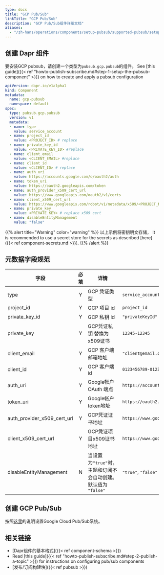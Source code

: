 ```yaml
---
type: docs
title: "GCP Pub/Sub"
linkTitle: "GCP Pub/Sub"
description: "GCP Pub/Sub组件详细文档"
aliases:
  - "/zh-hans/operations/components/setup-pubsub/supported-pubsub/setup-gcp/"
---
```


## 创建 Dapr 组件

要安装GCP pubsub，请创建一个类型为`pubsub.gcp.pubsub`的组件。 See [this guide]({{< ref "howto-publish-subscribe.md#step-1-setup-the-pubsub-component" >}}) on how to create and apply a pubsub configuration

```yaml
apiVersion: dapr.io/v1alpha1
kind: Component
metadata:
  name: gcp-pubsub
  namespace: default
spec:
  type: pubsub.gcp.pubsub
  version: v1
  metadata:
  - name: type
    value: service_account
  - name: project_id
    value: <PROJECT_ID> # replace
  - name: private_key_id
    value: <PRIVATE_KEY_ID> #replace
  - name: client_email
    value: <CLIENT_EMAIL> #replace
  - name: client_id
    value: <CLIENT_ID> # replace
  - name: auth_uri
    value: https://accounts.google.com/o/oauth2/auth
  - name: token_uri
    value: https://oauth2.googleapis.com/token
  - name: auth_provider_x509_cert_url
    value: https://www.googleapis.com/oauth2/v1/certs
  - name: client_x509_cert_url
    value: https://www.googleapis.com/robot/v1/metadata/x509/<PROJECT_NAME>.iam.gserviceaccount.com #replace PROJECT_NAME
  - name: private_key
    value: <PRIVATE_KEY> # replace x509 cert  
  - name: disableEntityManagement
    value: "false"
```
{{% alert title="Warning" color="warning" %}}
以上示例将密钥明文存储， It is recommended to use a secret store for the secrets as described [here]({{< ref component-secrets.md >}}).
{{% /alert %}}

## 元数据字段规范

| 字段                              | 必填 | 详情                                        | Example                                                                                          |
| ------------------------------- |:--:| ----------------------------------------- | ------------------------------------------------------------------------------------------------ |
| type                            | Y  | GCP 凭证类型                                  | `service_account`                                                                                |
| project_id                      | Y  | GCP 项目 id                                 | `project_id`                                                                                     |
| private_key_id                | Y  | GCP 私钥 id                                 | `"privateKeyId"`                                                                                 |
| private_key                     | Y  | GCP凭证私钥 替换为x509证书                         | `12345-12345`                                                                                    |
| client_email                    | Y  | GCP 客户端邮箱地址                               | `"client@email.com"`                                                                             |
| client_id                       | Y  | GCP 客户端 id                                | `0123456789-0123456789`                                                                          |
| auth_uri                        | Y  | Google帐户 OAuth 端点                         | `https://accounts.google.com/o/oauth2/auth`                                                      |
| token_uri                       | Y  | Google帐户token地址                           | `https://oauth2.googleapis.com/token`                                                            |
| auth_provider_x509_cert_url | Y  | GCP凭证证书地址                                 | `https://www.googleapis.com/oauth2/v1/certs`                                                     |
| client_x509_cert_url          | Y  | GCP凭证项目x509证书地址                           | `https://www.googleapis.com/robot/v1/metadata/x509/<PROJECT_NAME>.iam.gserviceaccount.com` |
| disableEntityManagement         | N  | 当设置为`"true"`时，主题和订阅不会自动创建。 默认值为 `"false"` | `"true"`, `"false"`                                                                              |

## 创建 GCP Pub/Sub

按照[这里](https://cloud.google.com/pubsub/docs/quickstart-console)的说明设置Google Cloud Pub/Sub系统。

## 相关链接
- [Dapr组件的基本格式]({{< ref component-schema >}})
- Read [this guide]({{< ref "howto-publish-subscribe.md#step-2-publish-a-topic" >}}) for instructions on configuring pub/sub components
- [发布/订阅构建块]({{< ref pubsub >}})